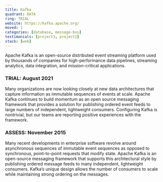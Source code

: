```yaml
---
title: Kafka
quadrant: DATA
ring: TRIAL
website: https://kafka.apache.org/
moved: 1
categories: [database, message-bus]
testimonials: [project3, project2]
stack: [web]
---
```


Apache Kafka is an open-source distributed event streaming platform used by thousands of companies for high-performance data pipelines, streaming analytics, data integration, and mission-critical applications.

### TRIAL: August 2021

Many organizations are now looking closely at new data architectures that capture information as immutable sequences of events at scale. Apache Kafka continues to build momentum as an open source messaging framework that provides a solution for publishing ordered event feeds to large numbers of independent, lightweight consumers. Configuring Kafka is nontrivial, but our teams are reporting positive experiences with the framework.

### ASSESS: November 2015

Many recent developments in enterprise software revolve around asynchronous sequences of immutable event sequences as opposed to synchronous, point-to-point requests that modify state. Apache Kafka is an open-source messaging framework that supports this architectural style by publishing ordered message feeds to many independent, lightweight consumers. Kafka’s unique design allows the number of consumers to scale while maintaining strong ordering on the messages.